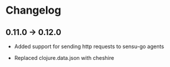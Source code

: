 Changelog
=========

0.11.0 -> 0.12.0
----------------

* Added support for sending http requests to sensu-go agents

* Replaced clojure.data.json with cheshire

